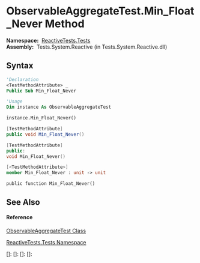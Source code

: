 # ObservableAggregateTest.Min\_Float\_Never Method

**Namespace:**  [ReactiveTests.Tests](ReactiveTests.Tests\ReactiveTests.Tests.md)  
**Assembly:**  Tests.System.Reactive (in Tests.System.Reactive.dll)

## Syntax

```vb
'Declaration
<TestMethodAttribute> _
Public Sub Min_Float_Never
```

```vb
'Usage
Dim instance As ObservableAggregateTest

instance.Min_Float_Never()
```

```csharp
[TestMethodAttribute]
public void Min_Float_Never()
```

```c++
[TestMethodAttribute]
public:
void Min_Float_Never()
```

```fsharp
[<TestMethodAttribute>]
member Min_Float_Never : unit -> unit 
```

```jscript
public function Min_Float_Never()
```

## See Also

#### Reference

[ObservableAggregateTest Class](ObservableAggregateTest\ObservableAggregateTest.md)

[ReactiveTests.Tests Namespace](ReactiveTests.Tests\ReactiveTests.Tests.md)

[]: 
[]: 
[]: 
[]: 
